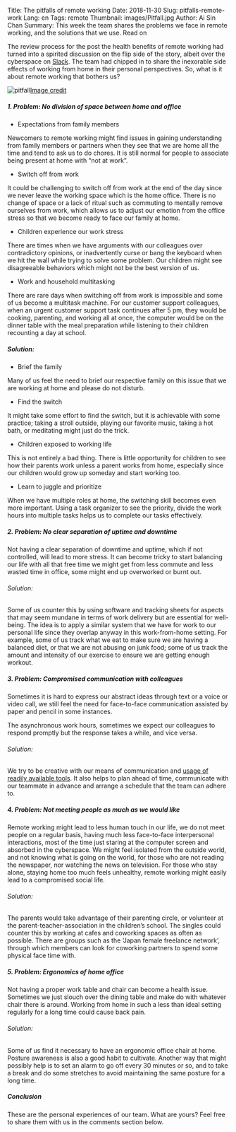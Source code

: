 Title: The pitfalls of remote working 
Date: 2018-11-30
Slug: pitfalls-remote-work 
Lang: en 
Tags: remote 
Thumbnail: images/Pitfall.jpg 
Author: Ai Sin Chan 
Summary: This week the team shares the problems we face in remote working, and the solutions that we use. Read on

The review process for the post the health benefits of remote working had turned into a spirited discussion on the flip side of the story, albeit over the cyberspace on [Slack](https://slack.com/). The team had chipped in to share the inexorable side effects of working from home in their personal perspectives. So, what is it about remote working that bothers us? 

![pitfall](/images/Pitfall.jpg)<a class="caption" href="https://unsplash.com/photos/i5iIhHSAtp4">Image credit</a>

##### 1. Problem: No division of space between home and office

* Expectations from family members

Newcomers to remote working might find issues in gaining understanding from family members or partners when they see that we are home all the time and tend to ask us to do chores. It is still normal for people to associate being present at home with “not at work”. 

* Switch off from work

It could be challenging to switch off from work at the end of the day since we never leave the working space which is the home office. There is no change of space or a lack of ritual such as commuting to mentally remove ourselves from work, which allows us to adjust our emotion from the office stress so that we become ready to face our family at home.

* Children experience our work stress

There are times when we have arguments with our colleagues over contradictory opinions, or inadvertently curse or bang the keyboard when we hit the wall while trying to solve some problem. Our children might see disagreeable behaviors which might not be the best version of us.

* Work and household multitasking

There are rare days when switching off from work is impossible and some of us become a multitask machine. For our customer support colleagues, when an urgent customer support task continues after 5 pm, they would be cooking, parenting, and working all at once, the computer would be on the dinner table with the meal preparation while listening to their children recounting a day at school. 


##### Solution: 

* Brief the family

Many of us feel the need to brief our respective family on this issue that we are working at home and please do not disturb.

* Find the switch

It might take some effort to find the switch, but it is achievable with some practice; taking a stroll outside, playing our favorite music, taking a hot bath, or meditating might just do the trick.

* Children exposed to working life

This is not entirely a bad thing. There is little opportunity for children to see how their parents work unless a parent works from home, especially since our children would grow up someday and start working too. 

* Learn to juggle and prioritize

When we have multiple roles at home, the switching skill becomes even more important. Using a task organizer to see the priority, divide the work hours into multiple tasks helps us to complete our tasks effectively.


##### 2. Problem: No clear separation of uptime and downtime

Not having a clear separation of downtime and uptime, which if not controlled, will lead to more stress. It can become tricky to start balancing our life with all that free time we might get from less commute and less wasted time in office, some might end up overworked or burnt out. 

###### Solution: 

Some of us counter this by using software and tracking sheets for aspects that may seem mundane in terms of work delivery but are essential for well-being. The idea is to apply a similar system that we have for work to our personal life since they overlap anyway in this work-from-home setting. For example, some of us track what we eat to make sure we are having a balanced diet, or that we are not abusing on junk food; some of us track the amount and intensity of our exercise to ensure we are getting enough workout.

##### 3. Problem: Compromised communication with colleagues

Sometimes it is hard to express our abstract ideas through text or a voice or video call, we still feel the need for face-to-face communication assisted by paper and pencil in some instances. 

The asynchronous work hours, sometimes we expect our colleagues to respond promptly but the response takes a while, and vice versa. 

###### Solution: 

We try to be creative with our means of communication and [usage of readily available tools](https://blog.xoxzo.com/2017/10/12/tools-of-our-trade/). It also helps to plan ahead of time, communicate with our teammate in advance and arrange a schedule that the team can adhere to. 

##### 4. Problem: Not meeting people as much as we would like

Remote working might lead to less human touch in our life, we do not meet people on a regular basis, having much less face-to-face interpersonal interactions, most of the time just staring at the computer screen and absorbed in the cyberspace. We might feel isolated from the outside world, and not knowing what is going on the world, for those who are not reading the newspaper, nor watching the news on television. For those who stay alone, staying home too much feels unhealthy, remote working might easily lead to a compromised social life.

###### Solution: 

The parents would take advantage of their parenting circle, or volunteer at the parent-teacher-association in the children’s school. The singles could counter this by working at cafes and coworking spaces as often as possible. There are groups such as the ‘Japan female freelance network’, through which members can look for coworking partners to spend some physical face time with. 

##### 5. Problem: Ergonomics of home office

Not having a proper work table and chair can become a health issue. Sometimes we just slouch over the dining table and make do with whatever chair there is around. Working from home in such a less than ideal setting regularly for a long time could cause back pain. 

###### Solution: 

Some of us find it necessary to have an ergonomic office chair at home. Posture awareness is also a good habit to cultivate. Another way that might possibly help is to set an alarm to go off every 30 minutes or so, and to take a break and do some stretches to avoid maintaining the same posture for a long time. 

##### Conclusion

These are the personal experiences of our team. What are yours? Feel free to share them with us in the comments section below. 
